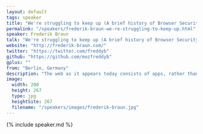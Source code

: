 ```yaml
---
layout: default
tags: speaker
title: "We're struggling to keep up (A brief history of Browser Security Features) – Frederik Braun"
permalink: "/speakers/frederik-braun-we-re-struggling-to-keep-up.html"
speaker: Frederik Braun
talk: "We're struggling to keep up (A brief history of Browser Security Features)"
website: "http://frederik-braun.com/"
twitter: "https://twitter.com/freddyb"
github: "https://github.com/mozfreddyb"
gplus: ""
from: "Berlin, Germany"
description: "The web as it appears today consists of apps, rather than hypertext.\n\nRecent additions to HTML5 APIs and the web application landscape raises the stakes for browser security: The attacker may now easily shift their target to active browsing sessions rather than the underlying operating system.\n\nThis talk covers the browser security model as it currently stands in modern user agents. After discussing legacy as well as recently added features, it will also present some expected enhancements in the browser security landscape. Following this overview, common bypasses and shortcomings of these security mechanisms will be discussed."
image:
  width: 200
  height: 267
  type: jpg
  heightSite: 267
  filename: "/speakers/images/frederik-braun.jpg"
---
```


{% include speaker.md %}
